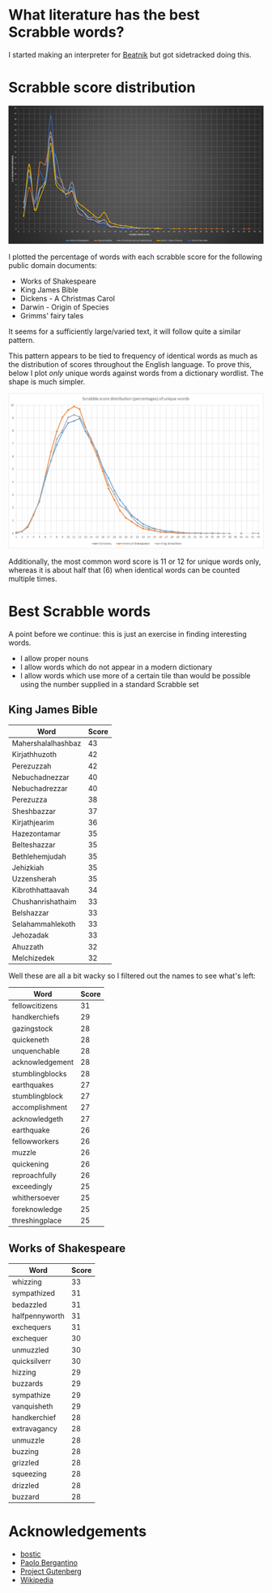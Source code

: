 # What literature has the best Scrabble words?

I started making an interpreter for [Beatnik](https://esolangs.org/wiki/Beatnik) but got sidetracked doing this.

# Scrabble score distribution

![graph](images/multi.png)

I plotted the percentage of words with each scrabble score for the following public domain documents:
* Works of Shakespeare
* King James Bible
* Dickens - A Christmas Carol
* Darwin - Origin of Species
* Grimms' fairy tales

It seems for a sufficiently large/varied text, it will follow quite a similar pattern.

This pattern appears to be tied to frequency of identical words as much as the distribution of scores throughout the English language.
To prove this, below I plot _only_ unique words against words from a dictionary wordlist. The shape is much simpler.

![graph](images/unique_words_dictionary.png)

Additionally, the most common word score is 11 or 12 for unique words only, whereas it is about half that (6) when identical words can be counted multiple times.

# Best Scrabble words

A point before we continue: this is just an exercise in finding interesting words.

* I allow proper nouns
* I allow words which do not appear in a modern dictionary
* I allow words which use more of a certain tile than would be possible using the number supplied in a standard Scrabble set

## King James Bible

|Word|Score|
|---|---|
|Mahershalalhashbaz|43|
|Kirjathhuzoth|42|
|Perezuzzah|42|
|Nebuchadnezzar|40|
|Nebuchadrezzar|40|
|Perezuzza|38|
|Sheshbazzar|37|
|Kirjathjearim|36|
|Hazezontamar|35|
|Belteshazzar|35|
|Bethlehemjudah|35|
|Jehizkiah|35|
|Uzzensherah|35|
|Kibrothhattaavah|34|
|Chushanrishathaim|33|
|Belshazzar|33|
|Selahammahlekoth|33|
|Jehozadak|33|
|Ahuzzath|32|
|Melchizedek|32|

Well these are all a bit wacky so I filtered out the names to see what's left:

|Word|Score|
|---|---|
|fellowcitizens|31|
|handkerchiefs|29|
|gazingstock|28|
|quickeneth|28|
|unquenchable|28|
|acknowledgement|28|
|stumblingblocks|28|
|earthquakes|27|
|stumblingblock|27|
|accomplishment|27|
|acknowledgeth|27|
|earthquake|26|
|fellowworkers|26|
|muzzle|26|
|quickening|26|
|reproachfully|26|
|exceedingly|25|
|whithersoever|25|
|foreknowledge|25|
|threshingplace|25|

## Works of Shakespeare

|Word|Score|
|---|---|
|whizzing|33|
|sympathized|31|
|bedazzled|31|
|halfpennyworth|31|
|exchequers|31|
|exchequer|30|
|unmuzzled|30|
|quicksilverr|30|
|hizzing|29|
|buzzards|29|
|sympathize|29|
|vanquisheth|29|
|handkerchief|28|
|extravagancy|28|
|unmuzzle|28|
|buzzing|28|
|grizzled|28|
|squeezing|28|
|drizzled|28|
|buzzard|28|

# Acknowledgements
* [bostic](https://svnweb.freebsd.org/csrg/share/dict/)
* [Paolo Bergantino](http://stackoverflow.com/a/772929)
* [Project Gutenberg](http://www.gutenberg.org/)
* [Wikipedia](https://en.wikipedia.org/wiki/Scrabble_letter_distributions#English)








